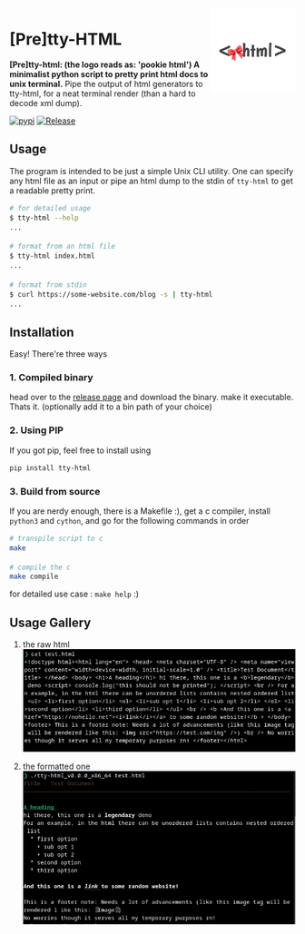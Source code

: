 <img src="https://raw.githubusercontent.com/bRuttaZz/tty-html/refs/heads/main/misc/logo.png" align="right" width=150>

# \[Pre\]tty-HTML

**[Pre]tty-html: (the logo reads as: 'pookie html') A minimalist python script to pretty print html docs to unix terminal.**
Pipe the output of html generators to tty-html, for a neat terminal render (than a hard to decode xml dump).

[![pypi](https://img.shields.io/pypi/v/tty-html.svg)](https://pypi.org/project/tty-html/)
[![Release](https://img.shields.io/github/release/bruttazz/tty-html.svg)](https://github.com/bruttazz/tty-html/releases/latest)

## Usage

The program is intended to be just a simple Unix CLI utility. One can specify any html file as an input or pipe an html dump to the stdin of `tty-html` to get a readable pretty print.


```sh
# for detailed usage
$ tty-html --help
...

# format from an html file
$ tty-html index.html
...

# format from stdin
$ curl https://some-website.com/blog -s | tty-html
...

```



## Installation

Easy! There're three ways

### 1. Compiled binary
head over to the [release page](https://github.com/bruttazz/tty-html/releases/latest) and download the binary. make it executable. Thats it. (optionally add it to a bin path of your choice)

### 2. Using PIP
If you got pip, feel free to install  using
```sh
pip install tty-html
```

### 3. Build from source
If you are nerdy enough, there is a Makefile :), get a c compiler, install `python3` and `cython`, and go for the following commands in order
```sh
# transpile script to c
make

# compile the c
make compile
```

for detailed use case : `make help` :)

## Usage Gallery

1. the raw html
![raw image](https://raw.githubusercontent.com/bRuttaZz/tty-html/refs/heads/main/misc/demo.in.png)

2. the formatted one
![formatted](https://raw.githubusercontent.com/bRuttaZz/tty-html/refs/heads/main/misc/demo.out.png)
